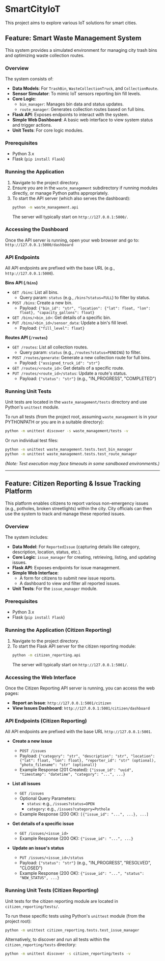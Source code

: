 # SmartCityIoT

This project aims to explore various IoT solutions for smart cities.

## Feature: Smart Waste Management System

This system provides a simulated environment for managing city trash bins and optimizing waste collection routes.

### Overview

The system consists of:
*   **Data Models**: For `TrashBin`, `WasteCollectionTruck`, and `CollectionRoute`.
*   **Sensor Simulator**: To mimic IoT sensors reporting bin fill levels.
*   **Core Logic**:
    *   `bin_manager`: Manages bin data and status updates.
    *   `route_manager`: Generates collection routes based on full bins.
*   **Flask API**: Exposes endpoints to interact with the system.
*   **Simple Web Dashboard**: A basic web interface to view system status and trigger actions.
*   **Unit Tests**: For core logic modules.

### Prerequisites

*   Python 3.x
*   Flask (`pip install Flask`)

### Running the Application

1.  Navigate to the project directory.
2.  Ensure you are in the `waste_management` subdirectory if running modules directly, or manage Python paths appropriately.
3.  To start the API server (which also serves the dashboard):
    ```bash
    python -m waste_management.api
    ```
    The server will typically start on `http://127.0.0.1:5000/`.

### Accessing the Dashboard

Once the API server is running, open your web browser and go to:
`http://127.0.0.1:5000/dashboard`

### API Endpoints

All API endpoints are prefixed with the base URL (e.g., `http://127.0.0.1:5000`).

**Bins API (`/bins`)**

*   `GET /bins`: List all bins.
    *   Query param: `status` (e.g., `/bins?status=FULL`) to filter by status.
*   `POST /bins`: Create a new bin.
    *   Payload: `{"bin_id": "str", "location": {"lat": float, "lon": float}, "capacity_gallons": float}`
*   `GET /bins/<bin_id>`: Get details of a specific bin.
*   `PUT /bins/<bin_id>/sensor_data`: Update a bin's fill level.
    *   Payload: `{"fill_level": float}`

**Routes API (`/routes`)**

*   `GET /routes`: List all collection routes.
    *   Query param: `status` (e.g., `/routes?status=PENDING`) to filter.
*   `POST /routes/generate`: Generate a new collection route for full bins.
    *   Payload: `{"assigned_truck_id": "str"}`
*   `GET /routes/<route_id>`: Get details of a specific route.
*   `PUT /routes/<route_id>/status`: Update a route's status.
    *   Payload: `{"status": "str"}` (e.g., "IN_PROGRESS", "COMPLETED")

### Running Unit Tests

Unit tests are located in the `waste_management/tests` directory and use Python's `unittest` module.

To run all tests (from the project root, assuming `waste_management` is in your PYTHONPATH or you are in a suitable directory):
```bash
python -m unittest discover -s waste_management/tests -v
```
Or run individual test files:
```bash
python -m unittest waste_management.tests.test_bin_manager
python -m unittest waste_management.tests.test_route_manager
```
*(Note: Test execution may face timeouts in some sandboxed environments.)*

---

## Feature: Citizen Reporting & Issue Tracking Platform

This platform enables citizens to report various non-emergency issues (e.g., potholes, broken streetlights) within the city. City officials can then use the system to track and manage these reported issues.

### Overview

The system includes:
*   **Data Model**: For `ReportedIssue` (capturing details like category, description, location, status, etc.).
*   **Core Logic**: `issue_manager` for creating, retrieving, listing, and updating issues.
*   **Flask API**: Exposes endpoints for issue management.
*   **Simple Web Interface**:
    *   A form for citizens to submit new issue reports.
    *   A dashboard to view and filter all reported issues.
*   **Unit Tests**: For the `issue_manager` module.

### Prerequisites

*   Python 3.x
*   Flask (`pip install Flask`)

### Running the Application (Citizen Reporting)

1.  Navigate to the project directory.
2.  To start the Flask API server for the citizen reporting module:
    ```bash
    python -m citizen_reporting.api
    ```
    The server will typically start on `http://127.0.0.1:5001/`.

### Accessing the Web Interface

Once the Citizen Reporting API server is running, you can access the web pages:

*   **Report an Issue**: `http://127.0.0.1:5001/citizen`
*   **View Issues Dashboard**: `http://127.0.0.1:5001/citizen/dashboard`

### API Endpoints (Citizen Reporting)

All API endpoints are prefixed with the base URL `http://127.0.0.1:5001`.

*   **Create a new issue**
    *   `POST /issues`
    *   Payload: `{"category": "str", "description": "str", "location": {"lat": float, "lon": float}, "reporter_id": "str" (optional), "photo_filename": "str" (optional)}`
    *   Example Response (201 Created): `{"issue_id": "uuid", "timestamp": "datetime", "category": "...", ...}`

*   **List all issues**
    *   `GET /issues`
    *   Optional Query Parameters:
        *   `status`: e.g., `/issues?status=OPEN`
        *   `category`: e.g., `/issues?category=Pothole`
    *   Example Response (200 OK): `[{"issue_id": "...", ...}, ...]`

*   **Get details of a specific issue**
    *   `GET /issues/<issue_id>`
    *   Example Response (200 OK): `{"issue_id": "...", ...}`

*   **Update an issue's status**
    *   `PUT /issues/<issue_id>/status`
    *   Payload: `{"status": "str"}` (e.g., "IN_PROGRESS", "RESOLVED", "CLOSED")
    *   Example Response (200 OK): `{"issue_id": "...", "status": "NEW_STATUS", ...}`

### Running Unit Tests (Citizen Reporting)

Unit tests for the citizen reporting module are located in `citizen_reporting/tests/`.

To run these specific tests using Python's `unittest` module (from the project root):
```bash
python -m unittest citizen_reporting.tests.test_issue_manager
```
Alternatively, to discover and run all tests within the `citizen_reporting/tests` directory:
```bash
python -m unittest discover -s citizen_reporting/tests -v
```
